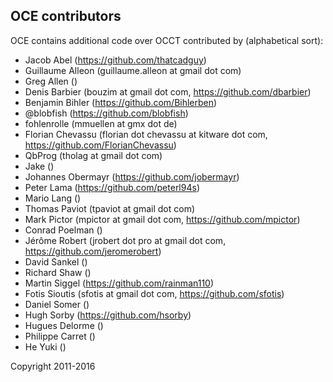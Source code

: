 ## OCE contributors

OCE contains additional code over OCCT contributed by (alphabetical sort):

- Jacob Abel (https://github.com/thatcadguy)
- Guillaume Alleon (guillaume.alleon at gmail dot com)
- Greg Allen ()
- Denis Barbier (bouzim at gmail dot com, https://github.com/dbarbier)
- Benjamin Bihler (https://github.com/Bihlerben)
- @blobfish (https://github.com/blobfish)
- fohlenrolle (mmuellen at gmx dot de)
- Florian Chevassu (florian dot chevassu at kitware dot com, https://github.com/FlorianChevassu)
- QbProg (tholag at gmail dot com)
- Jake ()
- Johannes Obermayr (https://github.com/jobermayr)
- Peter Lama (https://github.com/peterl94s)
- Mario Lang ()
- Thomas Paviot (tpaviot at gmail dot com)
- Mark Pictor (mpictor at gmail dot com, https://github.com/mpictor)
- Conrad Poelman ()
- Jérôme Robert (jrobert dot pro at gmail dot com, https://github.com/jeromerobert)
- David Sankel ()
- Richard Shaw ()
- Martin Siggel (https://github.com/rainman110)
- Fotis Sioutis (sfotis at gmail dot com, https://github.com/sfotis)
- Daniel Somer ()
- Hugh Sorby (https://github.com/hsorby)
- Hugues Delorme ()
- Philippe Carret ()
- He Yuki ()

Copyright 2011-2016
